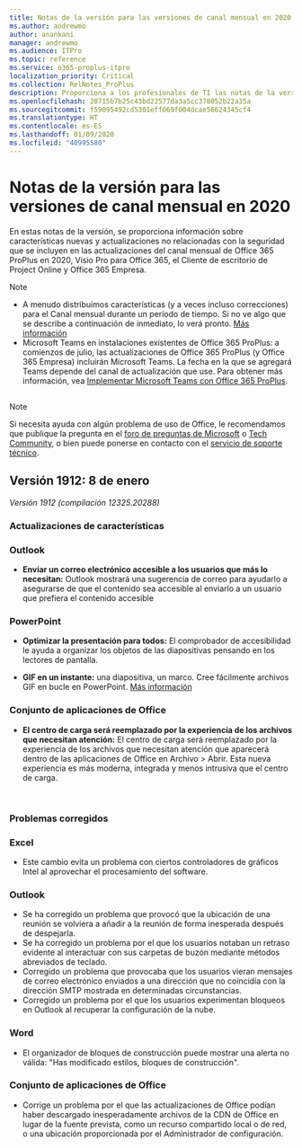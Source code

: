 ```yaml
---
title: Notas de la versión para las versiones de canal mensual en 2020
ms.author: andrewmo
author: anankani
manager: andrewmo
ms.audience: ITPro
ms.topic: reference
ms.service: o365-proplus-itpro
localization_priority: Critical
ms.collection: RelNotes_ProPlus
description: Proporciona a los profesionales de TI las notas de la versión para las versiones de canal mensual de Office 365 ProPlus en 2020
ms.openlocfilehash: 28715b7b25c43bd22577da3a5cc378052b22a35a
ms.sourcegitcommit: f59095492cd5301eff069f004dcae56624345cf4
ms.translationtype: HT
ms.contentlocale: es-ES
ms.lasthandoff: 01/09/2020
ms.locfileid: "40995580"
---
```

# <a name="release-notes-for-monthly-channel-releases-in-2020"></a>Notas de la versión para las versiones de canal mensual en 2020

En estas notas de la versión, se proporciona información sobre características nuevas y actualizaciones no relacionadas con la seguridad que se incluyen en las actualizaciones del canal mensual de Office 365 ProPlus en 2020, Visio Pro para Office 365, el Cliente de escritorio de Project Online y Office 365 Empresa.

 > [!NOTE]
>
>- A menudo distribuimos características (y a veces incluso correcciones) para el Canal mensual durante un período de tiempo.  Si no ve algo que se describe a continuación de inmediato, lo verá pronto. [Más información](https://support.office.com/article/when-do-i-get-the-newest-features-in-for-office-365-da36192c-58b9-4bc9-8d51-bb6eed468516)
>- Microsoft Teams en instalaciones existentes de Office 365 ProPlus: a comienzos de julio, las actualizaciones de Office 365 ProPlus (y Office 365 Empresa) incluirán Microsoft Teams.  La fecha en la que se agregará Teams depende del canal de actualización que use. Para obtener más información, vea [Implementar Microsoft Teams con Office 365 ProPlus](https://docs.microsoft.com/deployoffice/teams-install).

##

> [!NOTE]
> Si necesita ayuda con algún problema de uso de Office, le recomendamos que publique la pregunta en el [foro de preguntas de Microsoft](https://answers.microsoft.com/) o [Tech Community](https://techcommunity.microsoft.com/), o bien puede ponerse en contacto con el [servicio de soporte técnico](https://support.microsoft.com/contactus).
## <a name="version-1912-january-08"></a>Versión 1912: 8 de enero
*Versión 1912 (compilación 12325.20288)*


[//]: # (NO QUITAR OPCIONES DETALLES CONTENIDO INICIO)

### <a name="feature-updates"></a>Actualizaciones de características

### <a name="outlook"></a>Outlook

- **Enviar un correo electrónico accesible a los usuarios que más lo necesitan:** Outlook mostrará una sugerencia de correo para ayudarlo a asegurarse de que el contenido sea accesible al enviarlo a un usuario que prefiera el contenido accesible

### <a name="powerpoint"></a>PowerPoint

- **Optimizar la presentación para todos:** El comprobador de accesibilidad le ayuda a organizar los objetos de las diapositivas pensando en los lectores de pantalla.

- **GIF en un instante:** una diapositiva, un marco. Cree fácilmente archivos GIF en bucle en PowerPoint. [Más información](https://support.office.com/es-ES/article/a598753e-92de-4f1b-8393-714db4d334b4)

### <a name="office-suite"></a>Conjunto de aplicaciones de Office

- **El centro de carga será reemplazado por la experiencia de los archivos que necesitan atención:** El centro de carga será reemplazado por la experiencia de los archivos que necesitan atención que aparecerá dentro de las aplicaciones de Office en Archivo > Abrir. Esta nueva experiencia es más moderna, integrada y menos intrusiva que el centro de carga.


[//]: # (NO QUITAR LAS CARACTERÍSTICAS DEL CONTENIDO DEL FIN)

<br/>

[//]: # (NO QUITAR ERRORES DETALLES CONTENIDO INICIO)

### <a name="resolved-issues"></a>Problemas corregidos
### <a name="excel"></a>Excel

- Este cambio evita un problema con ciertos controladores de gráficos Intel al aprovechar el procesamiento del software.


### <a name="outlook"></a>Outlook

- <div><span style="display:inline !important;">Se ha corregido un problema que provocó que la ubicación de una reunión se volviera a añadir a la reunión de forma inesperada después de despejarla.</span><br></div>


- <div><span style="display:inline !important;">Se ha corregido un problema por el que los usuarios notaban un retraso evidente al interactuar con sus carpetas de buzón mediante métodos abreviados de teclado.</span><br></div>


- <div>Corregido un problema que provocaba que los usuarios vieran mensajes de correo electrónico enviados a una dirección que no coincidía con la dirección SMTP mostrada en determinadas circunstancias.</div>


- <div>Corregido un problema por el que los usuarios experimentan bloqueos en Outlook al recuperar la configuración de la nube.</div>


### <a name="word"></a>Word

- <div><span>El organizador de bloques de construcción puede mostrar una alerta no válida: &quot;Has modificado estilos, bloques de construcción&quot;.</span></div>


### <a name="office-suite"></a>Conjunto de aplicaciones de Office

- <div><span><div style="box-sizing:border-box;">Corrige un problema por el que las actualizaciones de Office podían haber descargado inesperadamente archivos de la CDN de Office en lugar de la fuente prevista, como un recurso compartido local o de red, o una ubicación proporcionada por el Administrador de configuración.</div><br></span></div>



[//]: # (NO QUITAR DETALLES DE ERROR DEL CONTENIDO FINAL)

